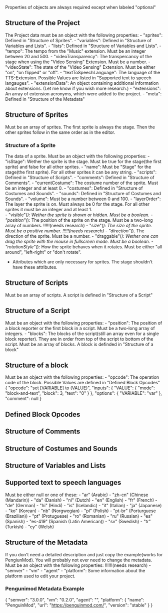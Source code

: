 Properties of objects are always required except when labeled "optional"


## Structure of the Project
The Project data must be an object with the following properties:
    - "sprites": Defined in "Structure of Sprites".
    - "variables": Defined in "Structure of Variables and Lists".
    - "lists": Defined in "Structure of Variables and Lists".
    - "tempo": The tempo from the "Music" extension. Must be an integer between 20 and 500.
    - "videoTransparency": The transpercancy of the stage when using the "Video Sensing" Extension. Must be a number. 
    - "videoState": The state of the "Video Sensing" Extension. Must be either "on", "on flipped" or "off".
    - "textToSpeechLanguage": The language of the TTS-Extension. Possible Values are listed in "Supported text to speech langauges".
    - "extensionData": An object containing additional information about extensions. (Let me know if you wish more research.)
    - "extensions": An array of extension acronyms, which were added to the project.
    - "meta": Defined in "Structure of the Metadata"

## Structure of Sprites
Must be an array of sprites. The first sprite is always the stage. Then the other sprites follow in the same order as in the editor.
### Structure of a Sprite 
The data of a sprite. Must be an object with the following properties:
    - "isStage": Wether the sprite is the stage. Must be true for the stage(the first sprite) and false for all other sprites.
    - "name": Must be "Stage" for the stage(the first sprite). For all other sprites it can be any string.
    - "scripts": Defined in "Structure of Scripts".
    - "comments": Defined in "Structure of Comments".
    - "currentCostume": The costume number of the sprite. Must be an integer and at least 0.
    - "costumes": Defined in "Structure of Costumes and Sounds".
    - "sounds": Defined in "Structure of Costumes and Sounds".
    - "volume": Must be a number between 0 and 100.
    - "layerOrder": The layer the sprite is on. Must always be 0 for the stage. For all other sprites it must be an integer and at least 1.  
    - "visible"(*): Wether the sprite is shown or hidden. Must be a boolean.
    - "position"(*): The position of the sprite on the stage. Must be a two-long array of numbers.
!!!!!(needs research)    - "size"(*): The size of the sprite. Must be a positive number.
!!!!!(needs research)    - "direction"(*). The direction of the sprite. Must be a number.
    - "draggable"(*): Wether one can drag the sprite with the mouse in fullscreen mode. Must be a boolean.
    - "rotationStyle"(*): How the sprite behaves when it rotates. Must be either "all around", "left-right" or "don't rotate".
* Attributes which are only necessary for sprites. The stage shouldn't have these attributes.

## Structure of Scripts
Must be an array of scripts. A script is defined in "Structure of a Script"
## Structure of a Script
Must be an object with the following properties:
    - "position": The position of a block reporter or the first block in a script. Must be a two-long array of integers.
    - "blocks": The blocks of the script(still an array even for a single block reporter). They are in order from top of the script to bottom of the script. Must be an array of blocks. A block is definded in "Structure of a block"
## Structure of a block
Must be an object with the following properties:
    - "opcode": The operation code of the block. Possible Values are defined in "Defined Block Opcodes"
            {
                "opcode": "set [VARIABLE] to (VALUE)",
                "inputs": {
                    "VALUE": {
                        "mode": "block-and-text",
                        "block": 3,
                        "text": "0"
                    }
                },
                "options": {
                    "VARIABLE": "var"
                },
                "comment": null
            }
## Defined Block Opcodes

## Structure of Comments

## Structure of Costumes and Sounds 

## Structure of Variables and Lists

## Supported text to speech languages
Must be either null or one of these:
    - "ar" (Arabic)
    - "zh-cn" (Chinese (Mandarin))
    - "da" (Danish)
    - "nl" (Dutch)
    - "en" (English)
    - "fr" (French)
    - "de" (German)
    - "hi" (Hindi)
    - "is" (Icelandic)
    - "it" (Italian)
    - "ja" (Japanese)
    - "ko" (Korean)
    - "nb" (Norgwegian)
    - "pl" (Polish)
    - "pt-br" (Porturguese (Brazilian))
    - "pt" (Protuguese)
    - "ro" (Romanian)
    - "ru" (Russian)
    - "es" (Spanish)
    - "es-419" (Spanish (Latin American))
    - "sv" (Swedish)
    - "tr" (Turkish)
    - "cy" (Welsh)

## Structure of the Metadata
If you don't need a detailed description and just copy the example(works for PengiunMod). You will probably not ever need to change the metadata.
Must be an object with the following properties:
!!!!!!(needs research)
    - "semver"
    - "vm"
    - "agent"
    - "platform": Some information about the platform used to edit your project.
### Pengunimod Metadata Example
{
    "semver": "3.0.0",
    "vm": "0.2.0",
    "agent": "",
    "platform": {
        "name": "PenguinMod",
        "url": "https://penguinmod.com/",
        "version": "stable"
    }
}